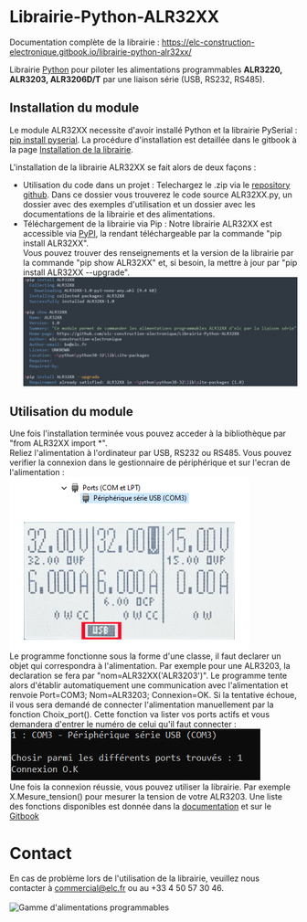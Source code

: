 # Librairie-Python-ALR32XX

Documentation complète de la librairie : https://elc-construction-electronique.gitbook.io/librairie-python-alr32xx/


<p div="Description"> 
Librairie <a href="https://www.python.org/downloads/" title="Lien d téléchargement Python"> Python</a> pour piloter les alimentations programmables <strong>ALR3220, ALR3203, ALR3206D/T</strong> par une liaison série (USB, RS232, RS485). 
</p>



<h2>Installation du module</h2>

Le module ALR32XX necessite d'avoir installé Python et la librairie PySerial : <a href="https://pythonhosted.org/pyserial/pyserial.html">pip install pyserial</a>. La procédure d'installation est detaillée dans le gitbook à la page <a href="https://elc-construction-electronique.gitbook.io/librairie-python-alr32xx/utilisation-de-la-librairie-python/installation-de-la-librairie">Installation de la librairie</a>.

L'installation de la librairie ALR32XX se fait alors de deux façons : 
<ul>
	<li>Utilisation du code dans un projet : 
		Telechargez le .zip via le <a href="https://github.com/elc-construction-electronique/Librairie-Python-ALR32XX">repository github</a>. Dans ce dossier vous trouverez le code source ALR32XX.py, un dossier avec des exemples d'utilisation et un dossier avec les documentations de la librairie et des alimentations. 
	<li>Téléchargement de la librairie via Pip :
		Notre librairie ALR32XX est accessible via <a href="https://pypi.org/project/ALR32XX/">PyPI</a>, la rendant téléchargeable par la commande "pip install ALR32XX". </br>Vous pouvez trouver des renseignements et la version de la librairie par la commande "pip show ALR32XX" et, si besoin, la mettre à jour par "pip install ALR32XX --upgrade".</br> 
		<img src="Documentation/Images/install_cmd.PNG" alt="Installation de la librairie par ligne de commande">
</ul> 
	
<h2>Utilisation du module</h2>
<p>
Une fois l'installation terminée vous pouvez acceder à la bibliothèque par "from ALR32XX import *". </br>
Reliez l'alimentation à l'ordinateur par USB, RS232 ou RS485. Vous pouvez verifier la connexion dans le gestionnaire de périphérique et sur l'ecran de l'alimentation :</br>
<img src=Documentation/Images/gest_periph.PNG alt="Vérification de la conexion de l'alimentation">
</br>
Le programme fonctionne sous la forme d'une classe, il faut declarer un objet qui correspondra à l'alimentation. Par exemple pour une ALR3203, la declaration se fera par "nom=ALR32XX('ALR3203')". Le programme tente alors d'établir automatiquement une communication avec l'alimentation et renvoie Port=COM3; Nom=ALR3203; Connexion=OK. 
Si la tentative échoue, il vous sera demandé de connecter l'alimentation manuellement par la fonction Choix_port(). Cette fonction va lister vos ports actifs et vous demandera d'entrer le numéro de celui qu'il faut connecter :</br>
<img src=Documentation/Images/connect_manuel.PNG alt="Connexion manuelle à l'alimentation">
</br>
Une fois la connexion réussie, vous pouvez utiliser la librairie. Par exemple X.Mesure_tension() pour mesurer la tension de votre ALR3203. Une liste des fonctions disponibles est donnée dans la <a href="https://github.com/elc-construction-electronique/Librairie-Python-ALR32XX/tree/main/Documentation">documentation</a> et sur le  <a href="https://elc-construction-electronique.gitbook.io/librairie-python-alr32xx/utilisation-de-la-librairie-python/installation-de-la-librairie">Gitbook</a>
</p>


<h1>Contact</h1>
En cas de problème lors de l'utilisation de la librairie, veuillez nous contacter à <a href="mailto: commercial@elc.fr">commercial@elc.fr</a> ou au +33 4 50 57 30 46.  
</br>
</br>

<img src="ALR32XX.png" alt="Gamme d'alimentations programmables" width="150" height="200">
